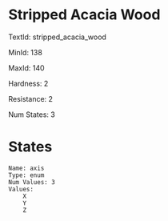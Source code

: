 # Stripped Acacia Wood

TextId: stripped_acacia_wood

MinId: 138

MaxId: 140

Hardness: 2

Resistance: 2


Num States: 3

# States
```
Name: axis
Type: enum
Num Values: 3
Values:
    X
    Y
    Z
```